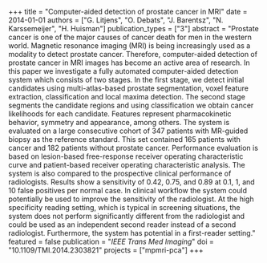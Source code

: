 +++
title = "Computer-aided detection of prostate cancer in MRI"
date = 2014-01-01
authors = ["G. Litjens", "O. Debats", "J. Barentsz", "N. Karssemeijer", "H. Huisman"]
publication_types = ["3"]
abstract = "Prostate cancer is one of the major causes of cancer death for men in the western world. Magnetic resonance imaging (MRI) is being increasingly used as a modality to detect prostate cancer. Therefore, computer-aided detection of prostate cancer in MRI images has become an active area of research. In this paper we investigate a fully automated computer-aided detection system which consists of two stages. In the first stage, we detect initial candidates using multi-atlas-based prostate segmentation, voxel feature extraction, classification and local maxima detection. The second stage segments the candidate regions and using classification we obtain cancer likelihoods for each candidate. Features represent pharmacokinetic behavior, symmetry and appearance, among others. The system is evaluated on a large consecutive cohort of 347 patients with MR-guided biopsy as the reference standard. This set contained 165 patients with cancer and 182 patients without prostate cancer. Performance evaluation is based on lesion-based free-response receiver operating characteristic curve and patient-based receiver operating characteristic analysis. The system is also compared to the prospective clinical performance of radiologists. Results show a sensitivity of 0.42, 0.75, and 0.89 at 0.1, 1, and 10 false positives per normal case. In clinical workflow the system could potentially be used to improve the sensitivity of the radiologist. At the high specificity reading setting, which is typical in screening situations, the system does not perform significantly different from the radiologist and could be used as an independent second reader instead of a second radiologist. Furthermore, the system has potential in a first-reader setting."
featured = false
publication = "*IEEE Trans Med Imaging*"
doi = "10.1109/TMI.2014.2303821"
projects = ["mpmri-pca"]
+++

